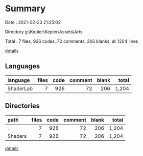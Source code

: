 # Summary

Date : 2021-02-23 21:25:02

Directory g:\Kepler\Kepler\Assets\Arts

Total : 7 files,  926 codes, 72 comments, 206 blanks, all 1204 lines

[details](details.md)

## Languages
| language | files | code | comment | blank | total |
| :--- | ---: | ---: | ---: | ---: | ---: |
| ShaderLab | 7 | 926 | 72 | 206 | 1,204 |

## Directories
| path | files | code | comment | blank | total |
| :--- | ---: | ---: | ---: | ---: | ---: |
| . | 7 | 926 | 72 | 206 | 1,204 |
| Shaders | 7 | 926 | 72 | 206 | 1,204 |

[details](details.md)